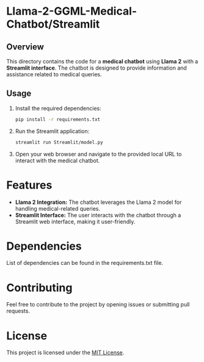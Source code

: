 # Llama-2-GGML-Medical-Chatbot/Streamlit

## Overview
This directory contains the code for a **medical chatbot** using **Llama 2** with a **Streamlit interface**. The chatbot is designed to provide information and assistance related to medical queries.

## Usage
1. Install the required dependencies:
   ```bash
   pip install -r requirements.txt
   ```
2. Run the Streamlit application:
   ```bash
   streamlit run Streamlit/model.py
   ```
3. Open your web browser and navigate to the provided local URL to interact with the medical chatbot.

# Features
 * **Llama 2 Integration:** The chatbot leverages the Llama 2 model for handling medical-related queries.
 * **Streamlit Interface:** The user interacts with the chatbot through a Streamlit web interface, making it user-friendly.

# Dependencies
List of dependencies can be found in the requirements.txt file.

# Contributing
Feel free to contribute to the project by opening issues or submitting pull requests.

# License
This project is licensed under the [MIT License]().
